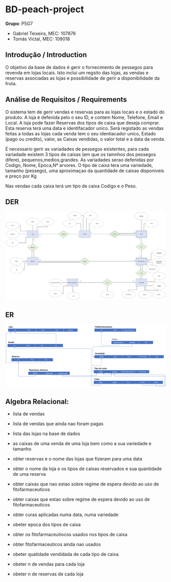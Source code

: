 # BD-peach-project

**Grupo**: P5G7
- Gabriel Teixeira, MEC: 107876
- Tomás Victal, MEC: 109018

## Introdução / Introduction
 
O objetivo da base de dados é gerir o fornecimento de pessegos para revenda em lojas locais. Isto inclui um regsito das lojas, as vendas e reservas associadas as lojas e possibilidade de gerir a disponibilidade da fruta. 

## ​Análise de Requisitos / Requirements

O sistema tem de gerir vendas e reservas para as lojas locais e o estado do produto.
A loja é defenida pelo o seu ID, e contem Nome, Telefone, Email e Local.
A loja pode fazer Reservas dos tipos de caixa que deseja comprar.
Esta reserva terá uma data e identifacador unico.
Será registado as vendas feitas a todas as lojas cada venda tem o seu identiacador unico, Estado (pago ou credito), valor, as Caixas vendidas, o valor total e a data da venda.

É necessario gerir as variadades de pessegos existentes, para cada variadade existem 3 tipos de caixas (em que os tamnhos dos pessegos difere), pequenos,medios,grandes.
As variadades serao defenidas por Codigo, Nome, Epoca,Nº arvores.
O tipo de caixa tera uma variedade, tamanho (pessego), uma aproximaçao da quantidade de caixas disponiveis e preço por Kg

Nas vendas cada caixa terá um tipo de caixa Codigo e o Peso.


## DER


![DER Diagram!](der.png "AnImage")

## ER

![ER Diagram!](er.png "AnImage")


## Algebra Relacional:

- lista de vendas

- lista de vendas que ainda nao foram pagas

- lista das lojas na base de dados

- as caixas de uma venda de uma loja bem como a sua variedade e tamanho

- obter reservas e o nome das lojas que fizeram para uma data

- obter o nome da loja e os tipos de caixas reservados e sua quantidade de uma reserva

- obter caixas que nao estao sobre regime de espera devido ao uso de fitofarmaceuticos

- obter caixas que estao sobre regime de espera devido ao uso de fitofarmaceuticos

- obter curas aplicadas numa data, numa variedade

- obeter epoca dos tipos de caixa

- obter os fitofarmaceutiocos usados nos tipos de caixa

- obter fitofarmaceuticos ainda nao usados

- obeter quatidade vendidada de cada tipo de caixa

- obeter n de vendas para cada loja

- obeter n de reservas de cada loja
